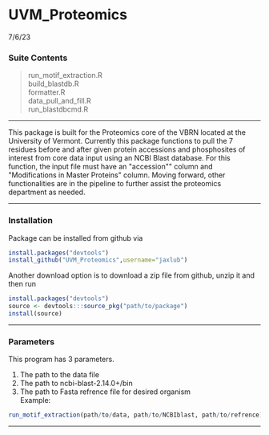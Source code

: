 # UVM_Proteomics
7/6/23

### Suite Contents
> run_motif_extraction.R \
> build_blastdb.R \
> formatter.R \
> data_pull_and_fill.R \
> run_blastdbcmd.R 
___
This package is built for the Proteomics core of the VBRN located at the University of Vermont. Currently this package functions to pull the 7 residues before and after given protein accessions and phosphosites of interest from core data input using an NCBI Blast database. For this function, the input file must have an "accession"" column and "Modifications in Master Proteins" column. Moving forward, other functionalities are in the pipeline to further assist the proteomics department as needed.
___
### Installation
Package can be installed from github via 
```R
install.packages("devtools")
install_github("UVM_Proteomics",username="jaxlub")
```
Another download option is to download a zip file from github, unzip it and then run 
```R
install.packages("devtools")
source <- devtools:::source_pkg("path/to/package")
install(source)
```
___
### Parameters
This program has 3 parameters.
1. The path to the data file
2. The path to ncbi-blast-2.14.0+/bin
3. The path to Fasta refrence file for desired organism \
Example:
```R
run_motif_extraction(path/to/data, path/to/NCBIblast, path/to/refrence)
```
___
